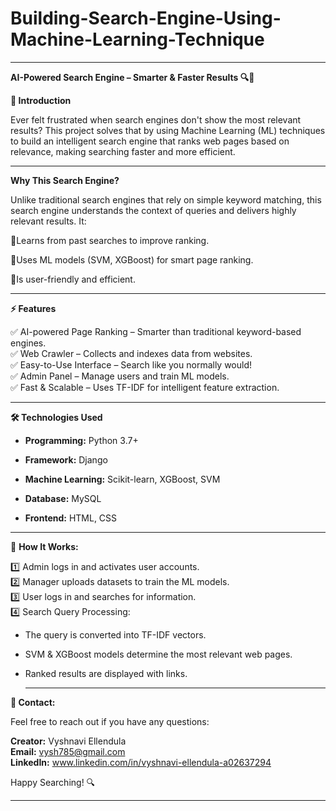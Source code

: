 # Building-Search-Engine-Using-Machine-Learning-Technique

---

**AI-Powered Search Engine – Smarter & Faster Results 🔍🤖**

**🌟 Introduction**

Ever felt frustrated when search engines don't show the most relevant results? This project solves that by using Machine Learning (ML) techniques to build an intelligent search engine that ranks web pages based on relevance, making searching faster and more efficient.

---

**Why This Search Engine?**

Unlike traditional search engines that rely on simple keyword matching, this search engine understands the context of queries and delivers highly relevant results. It:

🔹Learns from past searches to improve ranking.

🔹Uses ML models (SVM, XGBoost) for smart page ranking.

🔹Is user-friendly and efficient.

---

**⚡ Features**

✅ AI-powered Page Ranking – Smarter than traditional keyword-based engines.  
✅ Web Crawler – Collects and indexes data from websites.  
✅ Easy-to-Use Interface – Search like you normally would!  
✅ Admin Panel – Manage users and train ML models.  
✅ Fast & Scalable – Uses TF-IDF for intelligent feature extraction.  

---

**🛠️ Technologies Used**
- **Programming:** Python 3.7+

* **Framework:** Django

+ **Machine Learning:** Scikit-learn, XGBoost, SVM

- **Database:** MySQL

- **Frontend:** HTML, CSS

---

🎯 **How It Works:**  

1️⃣ Admin logs in and activates user accounts.  
2️⃣ Manager uploads datasets to train the ML models.  
3️⃣ User logs in and searches for information.  
4️⃣ Search Query Processing:  

- The query is converted into TF-IDF vectors.  

- SVM & XGBoost models determine the most relevant web pages.  

- Ranked results are displayed with links.  

  ---
  
**📧 Contact:**

Feel free to reach out if you have any questions:

**Creator:** Vyshnavi Ellendula  
**Email:** vysh785@gmail.com  
**LinkedIn:** www.linkedin.com/in/vyshnavi-ellendula-a02637294  

 Happy Searching! 🔍

 ---
 
